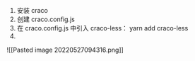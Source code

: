 1. 安装 craco
2. 创建 craco.config.js
3. 在 craco.config.js 中引入 craco-less： yarn add craco-less
4. 



![[Pasted image 20220527094316.png]]
